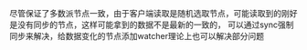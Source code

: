 尽管保证了多数派节点一致，由于客户端读取是随机选取节点，可能读取到的刚好是没有同步的节点，这样可能拿到的数据不是最新的一致的， 
可以通过sync强制同步来解决，给数据变化的节点添加watcher理论上也可以解决部分问题
